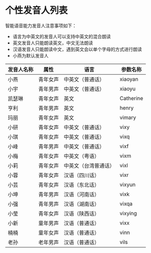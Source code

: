 # 个性发音人列表

智能语音能力发音人注意事项如下：

- 语言为中英文的发音人可以支持中英文的混合朗读
- 英文发音人只能朗读英文，中文无法朗读
- 汉语发音人只能朗读中文，遇到英文会以单个字母的方式进行朗读
- 小燕为默认发音人

|发音人名称|属性|语言|参数名称|
|-|-|-|-|
|小燕|青年女声|中英文（普通话）|xiaoyan|
|小宇|青年男声|中英文（普通话）|xiaoyu|
|凯瑟琳|青年女声|英文|Catherine	
|亨利|青年男声|英文|henry|
|玛丽|青年女声|英文|vimary|
|小研|青年女声|中英文（普通话）|vixy|	
|小琪|青年女声|中英文（普通话）|vixq|
|小峰|青年男声|中英文（普通话）|vixf|	
|小梅|青年女声|中英文（粤语）|vixm|	
|小莉|青年女声|中英文（台湾普通话）|vixl|	
|小蓉|青年女声|汉语（四川话）|vixr|	
|小芸|青年女声|汉语（东北话）|vixyun|	
|小坤|青年男声|汉语（河南话）|vixk|	
|小强|青年男声|汉语（湖南话）|vixqa|	
|小莹|青年女声|汉语（陕西话）|vixying|	
|小新|童年男声|汉语（普通话）|vixx|	
|楠楠|童年女声|汉语（普通话）|vinn|	
|老孙|老年男声|汉语（普通话）|vils|	

